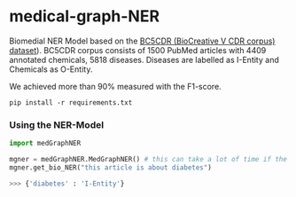 # medical-graph-NER

Biomedial NER Model based on the [BC5CDR (BioCreative V CDR corpus) dataset](https://paperswithcode.com/dataset/bc5cdr)).
BC5CDR corpus consists of 1500 PubMed articles with 4409 annotated chemicals, 5818 diseases.
Diseases are labelled as I-Entity and Chemicals as O-Entity.

We achieved more than 90% measured with the F1-score. 

```
pip install -r requirements.txt
```

### Using the NER-Model

```python
import medGraphNER

mgner = medGraphNER.MedGraphNER() # this can take a lot of time if the model was not trained before
mgner.get_bio_NER("this article is about diabetes")

>>> {'diabetes' : 'I-Entity'} 

```
